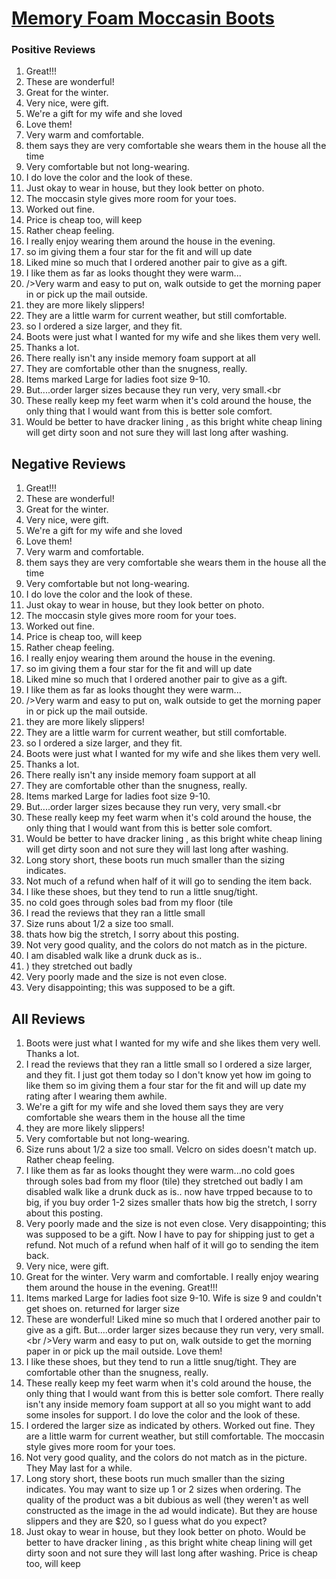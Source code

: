 # [Memory Foam Moccasin Boots](https://products.checkmycream.com/products/Memory-Foam-Moccasin-Boots.html)

### Positive Reviews

<ol>
      <li>Great!!!</li>
      <li>These are wonderful!</li>
      <li>Great for the winter.</li>
      <li>Very nice, were gift.</li>
      <li>We&#x27;re a gift for my wife and she loved</li>
      <li>Love them!</li>
      <li>Very warm and comfortable.</li>
      <li>them says they are very comfortable she wears them in the house all the time</li>
      <li>Very comfortable but not long-wearing.</li>
      <li>I do love the color and the look of these.</li>
      <li>Just okay to wear in house, but they look better on photo.</li>
      <li>The moccasin style gives more room for your toes.</li>
      <li>Worked out fine.  </li>
      <li>Price is cheap too, will keep</li>
      <li>Rather cheap feeling.</li>
      <li>I really enjoy wearing them around the house in the evening.</li>
      <li>so im giving them a four star for the fit and will up date</li>
      <li>Liked mine so much that I ordered another pair to give as a gift.</li>
      <li>I like them as far as looks thought they were warm...</li>
      <li>/&gt;Very warm and easy to put on, walk outside to get the morning paper in or pick up the mail outside.</li>
      <li>they are more likely slippers!</li>
      <li>They are a little warm for current weather, but still comfortable.  </li>
      <li>so I ordered a size larger, and they fit.</li>
      <li>Boots were just what I wanted for my wife and she likes them very well.</li>
      <li>Thanks a lot.</li>
      <li>There really isn&#x27;t any inside memory foam support at all</li>
      <li>They are comfortable other than the snugness, really.</li>
      <li>Items marked Large for ladies foot size 9-10.  </li>
      <li>But....order larger sizes because they run very, very small.&lt;br</li>
      <li>These really keep my feet warm when it&#x27;s cold around the house, the only thing that I would want from this is better sole comfort.</li>
      <li>Would be better to have dracker lining , as this bright white cheap lining will get dirty soon and not sure they will last long after washing.</li>
</ol>


<h2>Negative Reviews</h2>
<ol>
<li> Great!!!</li>
<li> These are wonderful!</li>
<li> Great for the winter.</li>
<li> Very nice, were gift.</li>
<li> We&#x27;re a gift for my wife and she loved</li>
<li> Love them!</li>
<li> Very warm and comfortable.</li>
<li> them says they are very comfortable she wears them in the house all the time</li>
<li> Very comfortable but not long-wearing.</li>
<li> I do love the color and the look of these.</li>
<li> Just okay to wear in house, but they look better on photo.</li>
<li> The moccasin style gives more room for your toes.</li>
<li> Worked out fine.  </li>
<li> Price is cheap too, will keep</li>
<li> Rather cheap feeling.</li>
<li> I really enjoy wearing them around the house in the evening.</li>
<li> so im giving them a four star for the fit and will up date</li>
<li> Liked mine so much that I ordered another pair to give as a gift.</li>
<li> I like them as far as looks thought they were warm...</li>
<li> /&gt;Very warm and easy to put on, walk outside to get the morning paper in or pick up the mail outside.</li>
<li> they are more likely slippers!</li>
<li> They are a little warm for current weather, but still comfortable.  </li>
<li> so I ordered a size larger, and they fit.</li>
<li> Boots were just what I wanted for my wife and she likes them very well.</li>
<li> Thanks a lot.</li>
<li> There really isn&#x27;t any inside memory foam support at all</li>
<li> They are comfortable other than the snugness, really.</li>
<li> Items marked Large for ladies foot size 9-10.  </li>
<li> But....order larger sizes because they run very, very small.&lt;br</li>
<li> These really keep my feet warm when it&#x27;s cold around the house, the only thing that I would want from this is better sole comfort.</li>
<li> Would be better to have dracker lining , as this bright white cheap lining will get dirty soon and not sure they will last long after washing.</li>
<li> Long story short, these boots run much smaller than the sizing indicates.</li>
<li> Not much of a refund when half of it will go to sending the item back.</li>
<li> I like these shoes, but they tend to run a little snug/tight.</li>
<li> no cold goes through soles bad from my floor (tile</li>
<li> I read the reviews that they ran a little small</li>
<li> Size runs about 1/2 a size too small.</li>
<li> thats how big the stretch, I sorry about this posting.</li>
<li> Not very good quality, and the colors do not match as in the picture.  </li>
<li> I am disabled walk like a drunk duck as is..</li>
<li> ) they stretched out badly</li>
<li> Very poorly made and the size is not even close.</li>
<li> Very disappointing; this was supposed to be a gift.</li>
</ol>

<h2>All Reviews</h2>

<ol>
    <li> Boots were just what I wanted for my wife and she likes them very well. Thanks a lot.</li>
    <li> I read the reviews that they ran a little small so I ordered a size larger, and they fit. I just got them today so I don&#x27;t know yet how im going to like them so im giving them a four star for the fit and will up date my rating after I wearing them awhile.</li>
    <li> We&#x27;re a gift for my wife and she loved them says they are very comfortable she wears them in the house all the time</li>
    <li> they are more likely slippers!</li>
    <li> Very comfortable but not long-wearing.</li>
    <li> Size runs about 1/2 a size too small. Velcro on sides doesn&#x27;t match up.  Rather cheap feeling.</li>
    <li> I like them as far as looks thought they were warm...no cold goes through soles bad from my floor (tile) they stretched out badly I am disabled walk like a drunk duck as is.. now have trpped because to to big, if you buy order 1-2 sizes smaller thats how big the stretch, I sorry about this posting.</li>
    <li> Very poorly made and the size is not even close. Very disappointing; this was supposed to be a gift. Now I have to pay for shipping just to get a refund. Not much of a refund when half of it will go to sending the item back.</li>
    <li> Very nice, were gift.</li>
    <li> Great for the winter. Very warm and comfortable. I really enjoy wearing them around the house in the evening. Great!!!</li>
    <li> Items marked Large for ladies foot size 9-10.  Wife is size 9 and couldn&#x27;t get shoes on.  returned for larger size</li>
    <li> These are wonderful! Liked mine so much that I ordered another pair to give as a gift. But....order larger sizes because they run very, very small.&lt;br /&gt;Very warm and easy to put on, walk outside to get the morning paper in or pick up the mail outside. Love them!</li>
    <li> I like these shoes, but they tend to run a little snug/tight. They are comfortable other than the snugness, really.</li>
    <li> These really keep my feet warm when it&#x27;s cold around the house, the only thing that I would want from this is better sole comfort. There really isn&#x27;t any inside memory foam support at all so you might want to add some insoles for support. I do love the color and the look of these.</li>
    <li> I ordered the larger size as indicated by others.  Worked out fine.  They are a little warm for current weather, but still comfortable.  The moccasin style gives more room for your toes.</li>
    <li> Not very good quality, and the colors do not match as in the picture.  They May last for a while.</li>
    <li> Long story short, these boots run much smaller than the sizing indicates. You may want to size up 1 or 2 sizes when ordering. The quality of the product was a bit dubious as well (they weren&#x27;t as well constructed as the image in the ad would indicate). But they are house slippers and they are $20, so I guess what do you expect?</li>
    <li> Just okay to wear in house, but they look better on photo. Would be better to have dracker lining , as this bright white cheap lining will get dirty soon and not sure they will last long after washing. Price is cheap too, will keep</li>
</ol>





